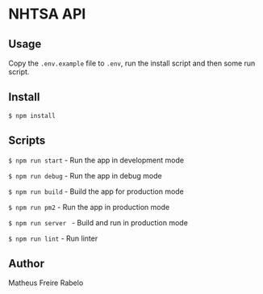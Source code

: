 # NHTSA API

## Usage
Copy the `.env.example` file to `.env`, run the install script and then some run script.

## Install

`$ npm install`

## Scripts

`$ npm run start` - Run the app in development mode

`$ npm run debug` - Run the app in debug mode

`$ npm run build` - Build the app for production mode

`$ npm run pm2` - Run the app in production mode

`$ npm run server ` - Build and run in production mode

`$ npm run lint` - Run linter

## Author
Matheus Freire Rabelo